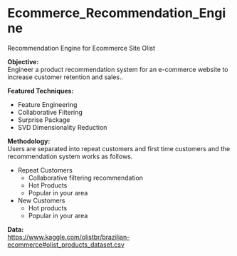 # Ecommerce_Recommendation_Engine
Recommendation Engine for Ecommerce Site Olist

**Objective:**  
Engineer a product recommendation system for an e-commerce website to increase customer retention and sales.. 

**Featured Techniques:**  
* Feature Engineering
* Collaborative Filtering
* Surprise Package
* SVD Dimensionality Reduction

**Methodology:**  
Users are separated into repeat customers and first time customers and the recommendation system works as follows.

* Repeat Customers
  * Collaborative filtering recommendation
  * Hot Products
  * Popular in your area
* New Customers
  * Hot products
  * Popular in your area
  
**Data:**   
https://www.kaggle.com/olistbr/brazilian-ecommerce#olist_products_dataset.csv
